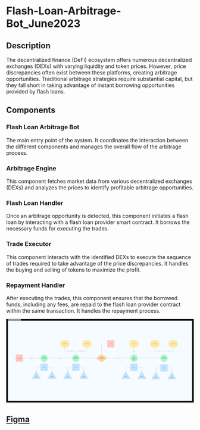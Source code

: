 # Flash-Loan-Arbitrage-Bot_June2023

## Description

The decentralized finance (DeFi) ecosystem offers numerous decentralized exchanges (DEXs) with varying liquidity and token prices. However, price discrepancies often exist between these platforms, creating arbitrage opportunities. Traditional arbitrage strategies require substantial capital, but they fall short in taking advantage of instant borrowing opportunities provided by flash loans.

## Components

### Flash Loan Arbitrage Bot

The main entry point of the system. It coordinates the interaction between the different components and manages the overall flow of the arbitrage process.

### Arbitrage Engine

This component fetches market data from various decentralized exchanges (DEXs) and analyzes the prices to identify profitable arbitrage opportunities.

### Flash Loan Handler

Once an arbitrage opportunity is detected, this component initiates a flash loan by interacting with a flash loan provider smart contract. It borrows the necessary funds for executing the trades.

### Trade Executor

This component interacts with the identified DEXs to execute the sequence of trades required to take advantage of the price discrepancies. It handles the buying and selling of tokens to maximize the profit.

### Repayment Handler

After executing the trades, this component ensures that the borrowed funds, including any fees, are repaid to the flash loan provider contract within the same transaction. It handles the repayment process.

![Flow Chart Diagram](./misc/arbitrage-bot-flow.png)

## [Figma](https://www.figma.com/file/mzUf9YeiZHsMv8zQSkNx87/flash-loan-arbitrage-bot?type=whiteboard&node-id=0%3A1&t=TvfSawJxSZboi2q6-1)
